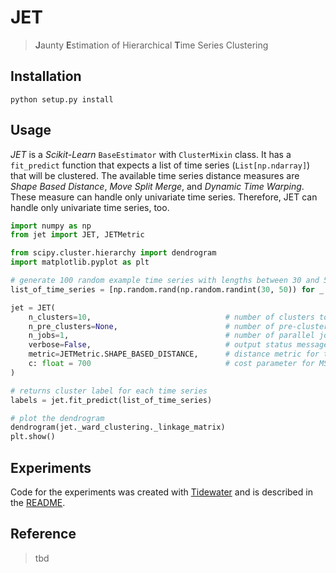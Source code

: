 # JET
> **J**aunty **E**stimation of Hierarchical **T**ime Series Clustering

## Installation

```shell
python setup.py install
```

## Usage

_JET_ is a _Scikit-Learn_ `BaseEstimator` with `ClusterMixin` class. It has a `fit_predict` function that expects a list of time series (`List[np.ndarray]`) that will be clustered. The available time series distance measures are _Shape Based Distance_, _Move Split Merge_, and _Dynamic Time Warping_. These measure can handle only univariate time series. Therefore, JET can handle only univariate time series, too. 

```python
import numpy as np
from jet import JET, JETMetric

from scipy.cluster.hierarchy import dendrogram
import matplotlib.pyplot as plt

# generate 100 random example time series with lengths between 30 and 50
list_of_time_series = [np.random.rand(np.random.randint(30, 50)) for _ in range(100)]

jet = JET(
    n_clusters=10,                              # number of clusters to find: $c$ in paper
    n_pre_clusters=None,                        # number of pre-clusters to find: $c_{pre}$ in paper; default is $3\sqrt{n}$ (3*np.sqrt(len(X))) if None is set
    n_jobs=1,                                   # number of parallel jobs
    verbose=False,                              # output status messages
    metric=JETMetric.SHAPE_BASED_DISTANCE,      # distance metric for time series distances; Options: SHAPE_BASED_DISTANCE, MSM, DTW
    c: float = 700                              # cost parameter for MSM distance metric
)

# returns cluster label for each time series
labels = jet.fit_predict(list_of_time_series)

# plot the dendrogram
dendrogram(jet._ward_clustering._linkage_matrix)
plt.show()
```

## Experiments

Code for the experiments was created with [Tidewater](https://github.com/HPI-Information-Systems/tidewater) and is described in the [README](https://github.com/HPI-Information-Systems/tidewater#paper-experiments).

## Reference

> tbd
